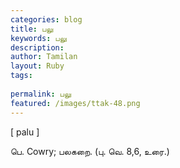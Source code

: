 ```yaml
---
categories: blog
title: பலு
keywords: பலு
description: 
author: Tamilan
layout: Ruby
tags: 
 
permalink: பலு
featured: /images/ttak-48.png
---
```

  
[ palu ]  
  
பெ. Cowry; பலகறை. (பு. வெ. 8,6, உரை.)